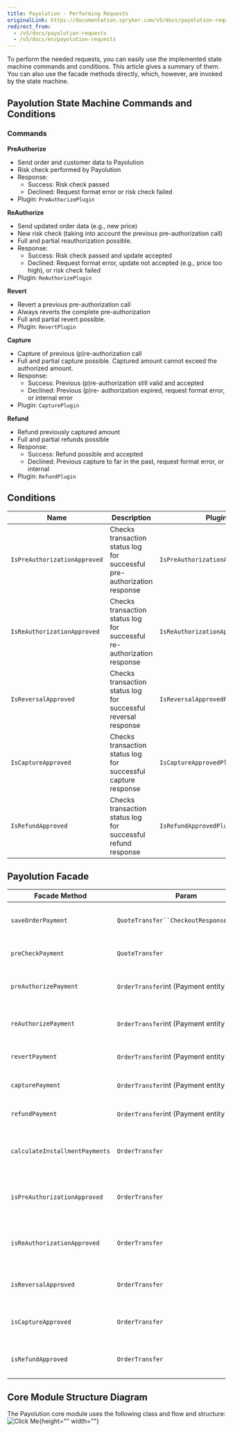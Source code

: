 ```yaml
---
title: Payolution - Performing Requests
originalLink: https://documentation.spryker.com/v5/docs/payolution-requests
redirect_from:
  - /v5/docs/payolution-requests
  - /v5/docs/en/payolution-requests
---
```


To perform the needed requests, you can easily use the implemented state machine commands and conditions. This article gives a summary of them. You can also use the facade methods directly, which, however, are invoked by the state machine.

## Payolution State Machine Commands and Conditions

### Commands

**PreAuthorize**

* Send order and customer data to Payolution
* Risk check performed by Payolution
* Response:
  - Success: Risk check passed
  - Declined: Request format error or risk check failed
* Plugin: `PreAuthorizePlugin`

**ReAuthorize**

* Send updated order data (e.g., new price)
* New risk check (taking into account the previous pre-authorization call)
* Full and partial reauthorization possible.
* Response:
  - Success: Risk check passed and update accepted
  - Declined: Request format error, update not accepted (e.g., price too high), or risk check failed
* Plugin: `ReAuthorizePlugin`

**Revert**

* Revert a previous pre-authorization call
* Always reverts the complete pre-authorization
* Full and partial revert possible.
* Plugin: `RevertPlugin`

**Capture**

* Capture of previous (p)re-authorization call
* Full and partial capture possible.  Captured amount cannot exceed the authorized amount. 
* Response:
  - Success: Previous (p)re-authorization still valid and accepted
  - Declined: Previous (p)re- authorization expired, request format error, or internal error
* Plugin: `CapturePlugin`

**Refund**

* Refund previously captured amount
* Full and partial refunds possible
* Response:
  - Success: Refund possible and accepted
  - Declined: Previous capture to far in the past, request format error, or internal
* Plugin: `RefundPlugin`

## Conditions

| Name | Description | Plugin |
| --- | --- | --- |
| `IsPreAuthorizationApproved` | Checks transaction status log for successful pre-authorization response | `IsPreAuthorizationApprovedPlugin` |
| `IsReAuthorizationApproved` | Checks transaction status log for successful re-authorization response | `IsReAuthorizationApprovedPlugin` |
| `IsReversalApproved` | Checks transaction status log for successful reversal response | `IsReversalApprovedPlugin` |
| `IsCaptureApproved` | Checks transaction status log for successful capture response | `IsCaptureApprovedPlungin` |
| `IsRefundApproved` | Checks transaction status log for successful refund response | `IsRefundApprovedPlugin` |

## Payolution Facade

| Facade Method | Param | Return | Description |
| --- | --- | --- | --- |
| `saveOrderPayment` | `QuoteTransfer``CheckoutResponseTransfer` | void | Saves the payment for the coming order |
| `preCheckPayment` | `QuoteTransfer` | `PayolutionTransactionResponseTransfer` | Performs the Pre-check request |
| `preAuthorizePayment` | `OrderTransfer`int (Payment entity ID) | `PayolutionTransactionResponseTransfer` | Performs the Pre-authorization request |
| `reAuthorizePayment` | `OrderTransfer`int (Payment entity ID) | `PayolutionTransactionResponseTransfer` | Performs the Re-authorization request |
| `revertPayment` | `OrderTransfer`int (Payment entity ID) | `PayolutionTransactionResponseTransfer` | Performs the Revert request |
| `capturePayment` | `OrderTransfer`int (Payment entity ID) | `PayolutionTransactionResponseTransfer` | Performs the Capture request |
| `refundPayment` | `OrderTransfer`int (Payment entity ID) | `PayolutionTransactionResponseTransfer` | Performs the Refund request |
| `calculateInstallmentPayments` | `OrderTransfer` | `PayolutionCalculationResponseTransfer` | Calculates available installments for the payment |
| `isPreAuthorizationApproved` | `OrderTransfer` | bool | Checks if the Pre-authorization request is approved |
| `isReAuthorizationApproved` | `OrderTransfer` | bool | Checks if the Re-authorization request is approved |
| `isReversalApproved` | `OrderTransfer` | bool | Checks if the Revert request is approved |
| `isCaptureApproved` | `OrderTransfer` | bool | Checks if the Capture request is approved |
| `isRefundApproved` | `OrderTransfer` | bool | Checks if the Refund request is approved |

## Core Module Structure Diagram

The Payolution core module uses the following class and flow and structure:
![Click Me](https://spryker.s3.eu-central-1.amazonaws.com/docs/Technology+Partners/Payment+Partners/Payolution/payolution-core-bundle-structure.png){height="" width=""}
